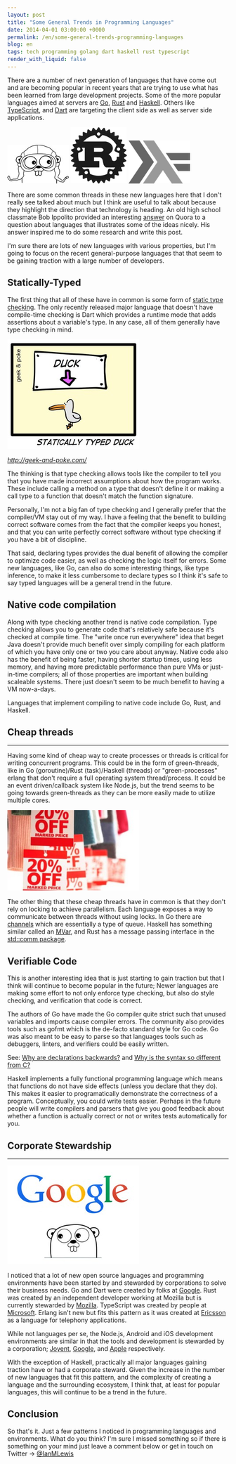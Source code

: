 ```yaml
---
layout: post
title: "Some General Trends in Programming Languages"
date: 2014-04-01 03:00:00 +0000
permalink: /en/some-general-trends-programming-languages
blog: en
tags: tech programming golang dart haskell rust typescript
render_with_liquid: false
---
```


There are a number of next generation of languages that have come out and are
becoming popular in recent years that are trying to use what has been learned
from large development projects. Some of the more popular languages aimed at
servers are [Go](http://golang.org), [Rust](http://www.rust-lang.org/) and
[Haskell](http://www.haskell.org/). Others like
[TypeScript](http://www.typescriptlang.org/), and
[Dart](https://www.dartlang.org/) are targeting the client side as well as
server side applications.

<div>
<img src="/assets/images/715/gopher_thumbnail.jpg" />
<img src="/assets/images/715/rust-logo-128x128-blk-v2_thumbnail.png" />
<img src="/assets/images/715/haskell-logo_thumbnail.png" />
</div>

There are some common threads in these new languages here that I don't really
see talked about much but I think are useful to talk about because they
highlight the direction that technology is heading. An old high school
classmate Bob Ippolito provided an interesting [answer](http://qr.ae/GgtRL)
on Quora to a question about languages that illustrates some of the ideas
nicely. His answer inspired me to do some research and write this post.

I'm sure there are lots of new languages with various properties, but I'm going
to focus on the recent general-purpose languages that that seem to be gaining
traction with a large number of developers.

## Statically-Typed

The first thing that all of these have in common is some form of [static type
checking](http://en.wikipedia.org/wiki/Type_system#Static_type-checking). The
only recently released major language that doesn't have compile-time checking
is Dart which provides a runtime mode that adds assertions about a variable's
type. In any case, all of them generally have type checking in mind.

![Statically Typed Duck](/assets/images/715/ducktyping_small.jpeg)

*http://geek-and-poke.com/*

The thinking is that type checking allows tools like the compiler to tell you
that you have made incorrect assumptions about how the program works. These
include calling a method on a type that doesn't define it or making a call
type to a function that doesn't match the function signature.

Personally, I'm not a big fan of type checking and I generally prefer that the
compiler/VM stay out of my way. I have a feeling that the benefit to building
correct software comes from the fact that the compiler keeps you honest, and
that you can write perfectly correct software without type checking if you
have a bit of discipline.

That said, declaring types provides the dual benefit of allowing the compiler
to optimize code easier, as well as checking the logic itself for errors. Some
new languages, like Go, can also do some interesting things, like type inference, to
make it less cumbersome to declare types so I think it's safe to say typed
languages will be a general trend in the future.

## Native code compilation

Along with type checking another trend is native code compilation. Type
checking allows you to generate code that's relatively safe because it's
checked at compile time. The "write once run everywhere" idea that beget Java
doesn't provide much benefit over simply compiling for each platform of which
you have only one or two you care about anyway. Native code also has the
benefit of being faster, having shorter startup times, using less memory, and
having more predictable performance than pure VMs or just-in-time compilers;
all of those properties are important when building scaleable systems. There
just doesn't seem to be much benefit to having a VM now-a-days.

Languages that implement compiling to native code include Go, Rust, and
Haskell.

## Cheap threads

---

Having some kind of cheap way to create processes or threads is critical for
writing concurrent programs. This could be in the form of green-threads, like
in Go (goroutine)/Rust (task)/Haskell (threads) or "green-processes" erlang
that don't require a full operating system thread/process. It could be an
event driven/callback system like Node.js, but the trend seems to be going
towards green-threads as they can be more easily made to utilize multiple
cores.

![](/assets/images/715/cheap_threads_small.jpg)

The other thing that these cheap threads have in common is that they don't rely
on locking to achieve parallelism. Each language exposes a way to communicate
between threads without using locks. In Go there are
[channels](http://golang.org/doc/effective_go.html#channels) which are
essentially a type of queue. Haskell has something similar called an
[MVar](http://hackage.haskell.org/package/base-4.6.0.1/docs/Control-Concurrent-MVar.html),
and Rust has a message passing interface in the [std::comm
package](http://static.rust-lang.org/doc/master/std/comm/index.html).

## Verifiable Code

This is another interesting idea that is just starting to gain traction but
that I think will continue to become popular in the future; Newer languages are
making some effort to not only enforce type checking, but also do style
checking, and verification that code is correct.

The authors of Go have made the Go compiler quite strict such that unused
variables and imports cause compiler errors. The community also provides
tools such as gofmt which is the de-facto standard style for Go code. Go
was also meant to be easy to parse so that languages tools such as debuggers,
linters, and verifiers could be easily written.

See: [Why are declarations
backwards?](http://golang.org/doc/faq#declarations_backwards) and [Why is the
syntax so different from C?](http://golang.org/doc/faq#different_syntax)

Haskell implements a fully functional programming language which means that
functions do not have side effects (unless you declare that they do). This
makes it easier to programatically demonstrate the correctness of a program.
Conceptually, you could write tests easier. Perhaps in the future people will
write compilers and parsers that give you good feedback about whether a
function is actually correct or not or writes tests automatically for you.

## Corporate Stewardship

---

![](/assets/images/715/golang_small.jpg)

I noticed that a lot of new open source languages and programming environments
have been started by and stewarded by corporations to solve their business
needs. Go and Dart were created by folks at [Google](http://www.google.com/).
Rust was created by an independent developer working at Mozilla but is
currently stewarded by [Mozilla](http://www.mozilla.com/). TypeScript was
created by people at [Microsoft](http://www.microsoft.com/). Erlang isn't new
but fits this pattern as it was created at [Ericsson](http://www.ericsson.com/)
as a language for telephony applications.

While not languages per se, the Node.js, Android and iOS development
environments are similar in that the tools and development is stewarded by a
corporation; [Joyent](http://www.joyent.com/),
[Google](http://www.google.com/), and [Apple](http://www.apple.com/)
respectively.

With the exception of Haskell, practically all major languages gaining traction
have or had a corporate steward. Given the increase in the number of new
languages that fit this pattern, and the complexity of creating a language and
the surrounding ecosystem, I think that, at least for popular languages, this
will continue to be a trend in the future.

## Conclusion

So that's it. Just a few patterns I noticed in programming languages and
environments. What do you think? I'm sure I missed something so if there is
something on your mind just leave a comment below or get in touch on Twitter →
[@IanMLewis](https://twitter.com/IanMLewis)
